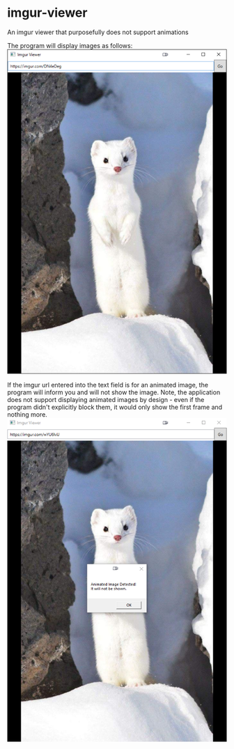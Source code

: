 # imgur-viewer
An imgur viewer that purposefully does not support animations

The program will display images as follows:
![Displaying a normal flat image](https://github.com/stew-dev-github/imgur-viewer/blob/main/example1.png?raw=true)

If the imgur url entered into the text field is for an animated image, the program will inform you and will not show the image.
Note, the application does not support displaying animated images by design - even if the program didn't explicitly block them, it would only show the first frame and nothing more.
![Attempting to display an animated image](https://github.com/stew-dev-github/imgur-viewer/blob/main/example2.png?raw=true)
